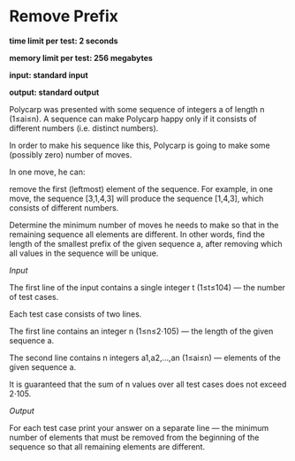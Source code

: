 # Remove Prefix

**time limit per test: 2 seconds**

**memory limit per test: 256 megabytes**

**input: standard input**

**output: standard output**

Polycarp was presented with some sequence of integers a of length n (1≤ai≤n). A sequence can make Polycarp happy only if it consists of different numbers (i.e. distinct numbers).

In order to make his sequence like this, Polycarp is going to make some (possibly zero) number of moves.

In one move, he can:

remove the first (leftmost) element of the sequence.
For example, in one move, the sequence [3,1,4,3] will produce the sequence [1,4,3], which consists of different numbers.

Determine the minimum number of moves he needs to make so that in the remaining sequence all elements are different. In other words, find the length of the smallest prefix of the given sequence a, after removing which all values in the sequence will be unique.

_Input_

The first line of the input contains a single integer t (1≤t≤104) — the number of test cases.

Each test case consists of two lines.

The first line contains an integer n (1≤n≤2⋅105) — the length of the given sequence a.

The second line contains n integers a1,a2,…,an (1≤ai≤n) — elements of the given sequence a.

It is guaranteed that the sum of n values over all test cases does not exceed 2⋅105.

_Output_

For each test case print your answer on a separate line — the minimum number of elements that must be removed from the beginning of the sequence so that all remaining elements are different.

```cpp

```

